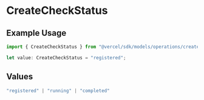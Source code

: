 # CreateCheckStatus

## Example Usage

```typescript
import { CreateCheckStatus } from "@vercel/sdk/models/operations/createcheck.js";

let value: CreateCheckStatus = "registered";
```

## Values

```typescript
"registered" | "running" | "completed"
```